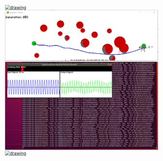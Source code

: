 [<img src="https://github.com/estods3/JetTank/blob/master/documentation/linefollowing.gif" alt="drawing" width="270"/>](https://github.com/estods3/JetTank)<img src="https://github.com/estods3/PathPlanning-withGeneticAI/blob/master/pics/gen280.PNG" alt="drawing" width="720"/><img src="https://github.com/estods3/Sampling-usingNyquistTheorem/blob/master/screenshots/FrequencyGreaterThanNyquist.png" alt="drawing" width="580"/>
[<img src="https://raw.githubusercontent.com/estods3/Tutorial-LegoRoboticClaw/master/documentation/closeupOfPerfBoard.jpg" alt="drawing" width="450"/>](https://github.com/estods3/Tutorial-LegoRoboticClaw)

<!--
**estods3/estods3** is a ✨ _special_ ✨ repository because its `README.md` (this file) appears on your GitHub profile.
-->
